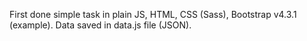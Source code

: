 First done simple task in plain JS, HTML, CSS (Sass), Bootstrap v4.3.1 (example).
Data saved in data.js file (JSON).
